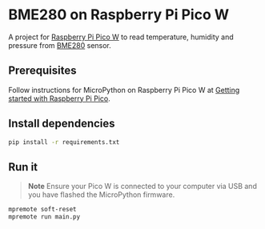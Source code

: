 # BME280 on Raspberry Pi Pico W

A project for [Raspberry Pi Pico W](https://www.raspberrypi.com/documentation/microcontrollers/raspberry-pi-pico.html) to read temperature, humidity and pressure from [BME280](https://www.bosch-sensortec.com/products/environmental-sensors/humidity-sensors-bme280/) sensor.

## Prerequisites

Follow instructions for MicroPython on Raspberry Pi Pico W at [Getting started with Raspberry Pi Pico](https://datasheets.raspberrypi.org/pico/getting-started-with-pico.pdf).

## Install dependencies

```bash
pip install -r requirements.txt
```

## Run it

> **Note**
> Ensure your Pico W is connected to your computer via USB and you have flashed the MicroPython firmware.

```bash
mpremote soft-reset
mpremote run main.py
```
